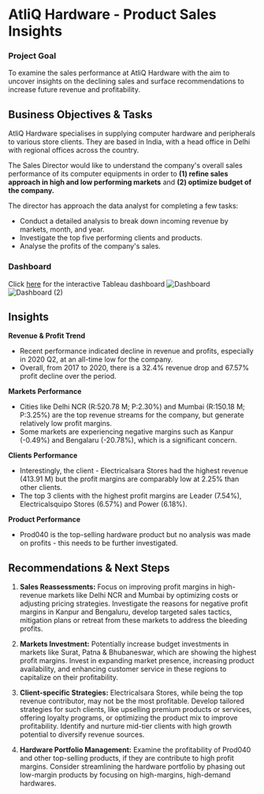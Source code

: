 # AtliQ Hardware - Product Sales Insights

### Project Goal
To examine the sales performance at AtliQ Hardware with the aim to uncover insights on the declining sales and surface recommendations to increase future revenue and profitability. 

## Business Objectives & Tasks
AtliQ Hardware specialises in supplying computer hardware and peripherals to various store clients. They are based in India, with a head office in Delhi with regional offices across the country.

The Sales Director would like to understand the company's overall sales performance of its computer equipments in order to **(1) refine sales approach in high and low performing markets** and **(2) optimize budget of the company.**

The director has approach the data analyst for completing a few tasks:
- Conduct a detailed analysis to break down incoming revenue by markets, month, and year.
- Investigate the top five performing clients and products.
- Analyse the profits of the company's sales.

### Dashboard  
Click [here](https://public.tableau.com/views/SalesAnalysis_17246768340420/Dashboard2?:language=en-GB&:sid=&:redirect=auth&:display_count=n&:origin=viz_share_link) for the interactive Tableau dashboard
![Dashboard](https://github.com/user-attachments/assets/d70469b4-6d4b-4981-95b0-9f4b93652629)
![Dashboard (2)](https://github.com/user-attachments/assets/793c2703-b625-4160-9af1-4983afef94b8)

## Insights
**Revenue & Profit Trend** 
- Recent performance indicated decline in revenue and profits, especially in 2020 Q2, at an all-time low for the company.
- Overall, from 2017 to 2020, there is a 32.4% revenue drop and 67.57% profit decline over the period.
  
**Markets Performance**
- Cities like Delhi NCR (R:520.78 M; P:2.30%) and Mumbai (R:150.18 M; P:3.25%) are the top revenue streams for the company, but generate relatively low profit margins.
- Some markets are experiencing negative margins such as Kanpur (-0.49%) and Bengalaru (-20.78%), which is a significant concern.
  
**Clients Performance** 
- Interestingly, the client - Electricalsara Stores had the highest revenue (413.91 M) but the profit margins are comparably low at 2.25% than other clients.
- The top 3 clients with the highest profit margins are Leader (7.54%), Electricalsquipo Stores (6.57%) and Power (6.18%).
  
**Product Performance**
- Prod040 is the top-selling hardware product but no analysis was made on profits - this needs to be further investigated. 

## Recommendations & Next Steps
1. **Sales Reassessments:** Focus on improving profit margins in high-revenue markets like Delhi NCR and Mumbai by optimizing costs or adjusting pricing strategies. Investigate the reasons for negative profit margins in Kanpur and Bengaluru, develop targeted sales tactics, mitigation plans or retreat from these markets to address the bleeding profits.
   
2. **Markets Investment:** Potentially increase budget investments in markets like Surat, Patna & Bhubaneswar, which are showing the highest profit margins. Invest in expanding market presence, increasing product availability, and enhancing customer service in these regions to capitalize on their profitability.
   
3. **Client-specific Strategies:** Electricalsara Stores, while being the top revenue contributor, may not be the most profitable. Develop tailored strategies for such clients, like upselling premium products or services, offering loyalty programs, or optimizing the product mix to improve profitability. Identify and nurture mid-tier clients with high growth potential to diversify revenue sources.
 
4. **Hardware Portfolio Management:** Examine the profitability of Prod040 and other top-selling products, if they are contribute to high profit margins. Consider streamlining the hardware portfolio by phasing out low-margin products by focusing on high-margins, high-demand hardwares.
